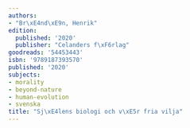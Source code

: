 ```yaml
---
authors:
- "Br\xE4nd\xE9n, Henrik"
edition:
  published: '2020'
  publisher: "Celanders f\xF6rlag"
goodreads: '54453443'
isbn: '9789187393570'
published: '2020'
subjects:
- morality
- beyond-nature
- human-evolution
- svenska
title: "Sj\xE4lens biologi och v\xE5r fria vilja"
---
```



